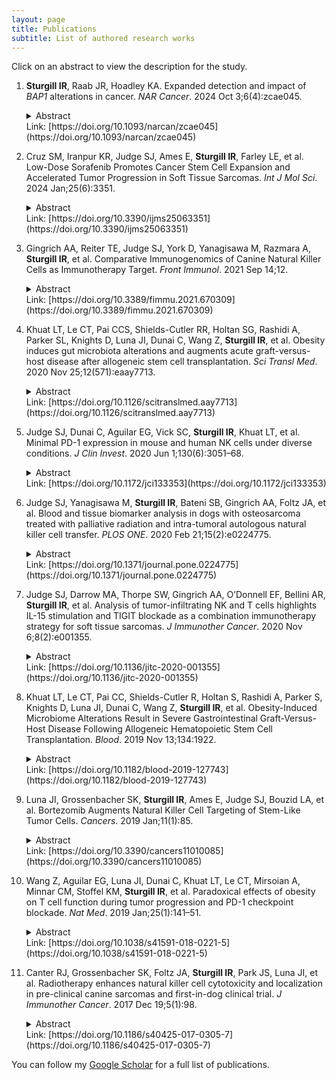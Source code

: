 ```yaml
---
layout: page
title: Publications
subtitle: List of authored research works
---
```


Click on an abstract to view the description for the study.

1.	**Sturgill IR**, Raab JR, Hoadley KA. Expanded detection and impact of _BAP1_ alterations in cancer. _NAR Cancer_. 2024 Oct 3;6(4):zcae045.
    <details>
      
      <summary>Abstract</summary>
    
      Aberrant expression of the BAP1 (BRCA associated protein 1) tumor suppressor gene is a prominent risk factor for several tumor types and is important in tumor evolution and progression. Here we performed integrated multi-omics analyses using data from The Cancer Genome Atlas for 33 cancer types and over 10,000 individuals to identify alterations leading to BAP1 disruption. We combined existing variant calls and new calls derived from a de novo local realignment pipeline across multiple independent variant callers, increasing somatic variant detection by 41% from 182 to 257, including 11 indels ≥40 bp. The expanded detection of mutations highlights the power of new tools to uncover longer indels and impactful mutations. We developed an expression-based BAP1 activity score and identified a transcriptional profile associated with BAP1 disruption in cancer. BAP1 has been proposed to play a critical role in controlling tumor plasticity and normal cell fate. Leveraging human and mouse liver datasets, BAP1 loss in normal cells resulted in lower BAP1 activity scores and lower scores were associated with a less-differentiated phenotype in embryonic cells. Together, our expanded BAP1 mutant samples revealed a transcriptional signature in cancer cells, supporting BAP1’s influences on cellular plasticity and cell identity maintenance.   
    </details>
    Link: [https://doi.org/10.1093/narcan/zcae045](https://doi.org/10.1093/narcan/zcae045)
    <br />

2.	Cruz SM, Iranpur KR, Judge SJ, Ames E, **Sturgill IR**, Farley LE, et al. Low-Dose Sorafenib Promotes Cancer Stem Cell Expansion and Accelerated Tumor Progression in Soft Tissue Sarcomas. _Int J Mol Sci_. 2024 Jan;25(6):3351. 
    <details>
      
      <summary>Abstract</summary>
    
      The cancer stem cell (CSC) hypothesis postulates that heterogeneous human cancers harbor a population of stem-like cells which are resistant to cytotoxic therapies, thus providing a reservoir of relapse following conventional therapies like chemotherapy and radiation (RT). CSCs have been observed in multiple human cancers, and their presence has been correlated with worse clinical outcomes. Here, we sought to evaluate the impact of drug dosing of the multi-tyrosine kinase inhibitor, sorafenib, on CSC and non-CSCs in soft tissue sarcoma (STS) models, hypothesizing differential effects of sorafenib based on dose and target cell population. In vitro, human cancer cell lines and primary STS from surgical specimens were exposed to escalating doses of sorafenib to determine cell viability and expression of CSC marker aldehyde dehydrogenase (ALDH). In vivo, ALDHbright CSCs were isolated, exposed to sorafenib, and xenograft growth and survival analyses were performed. We observed that sarcoma CSCs appear to paradoxically respond to the tyrosine kinase inhibitor sorafenib at low doses with increased proliferation and stem-like function of CSCs, whereas anti-viability effects dominated at higher doses. Importantly, STS patients receiving neoadjuvant sorafenib and RT on a clinical trial (NCT00864032) showed increased CSCs post therapy, and higher ALDH scores post therapy were associated with worse metastasis-free survival. These data suggest that low-dose sorafenib may promote the CSC phenotype in STS with clinically significant effects, including increased tumor growth and higher rates of metastasis formation in sarcoma patients.
    </details>
    Link: [https://doi.org/10.3390/ijms25063351](https://doi.org/10.3390/ijms25063351)
    <br />
    
3.	Gingrich AA, Reiter TE, Judge SJ, York D, Yanagisawa M, Razmara A, **Sturgill IR**, et al. Comparative Immunogenomics of Canine Natural Killer Cells as Immunotherapy Target. _Front Immunol_. 2021 Sep 14;12. 
    <details>
      
      <summary>Abstract</summary>
    
      Natural killer (NK) cells are key effectors of the innate immune system, but major differences between human and murine NK cells have impeded translation. Outbred dogs offer an important link for studies of NK biology and immunotherapy. We analyzed gene expression of putative NK populations from healthy dogs and dogs with naturally-occurring cancers examining differential gene expression across multiple conditions, including steady-state, in vitro activation with cytokines and co-culture, and in vivo activation with inhaled IL-15 in dogs receiving IL-15 immunotherapy. We also compared dog, mouse and human CD3-NKp46+ NK cells using a novel orthologous transcriptome. Distinct transcriptional profiles between NK populations exist between conditions and in vitro versus in vivo treatments. In cross-species analysis, canine NK cells were globally more similar to human NK cells than mice. These data define canine NK cell gene expression under multiple conditions and across species, filling an important gap in translational NK studies.  
    </details>
    Link: [https://doi.org/10.3389/fimmu.2021.670309](https://doi.org/10.3389/fimmu.2021.670309)
    <br />
    
4.	Khuat LT, Le CT, Pai CCS, Shields-Cutler RR, Holtan SG, Rashidi A, Parker SL, Knights D, Luna JI, Dunai C, Wang Z, **Sturgill IR**, et al. Obesity induces gut microbiota alterations and augments acute graft-versus-host disease after allogeneic stem cell transplantation. _Sci Transl Med_. 2020 Nov 25;12(571):eaay7713. 
    <details>
      
      <summary>Abstract</summary>
    
      The efficacy of allogeneic hematopoietic stem cell transplantation (allo-HSCT) is limited by acute and chronic graft-versus-host disease (GVHD). The impact of obesity on allo-HSCT outcomes is poorly understood. Here, we report that obesity had a negative and selective impact on acute gut GVHD after allo-HSCT in mice with diet-induced obesity (DIO). These animals exhibited increased gut permeability, endotoxin translocation across the gut, and radiation-induced gastrointestinal damage after allo-HSCT. After allo-HSCT, both male and female DIO mouse recipients showed increased proinflammatory cytokine production and expression of the GVHD marker ST2 (IL-33R) and MHC class II molecules; they also exhibited decreased survival associated with acute severe gut GVHD. This rapid-onset, obesity-associated gut GVHD depended on donor CD4+ T cells and occurred even with a minor MHC mismatch between donor and recipient animals. Retrospective analysis of clinical cohorts receiving allo-HSCT transplants from unrelated donors revealed that recipients with a high body mass index (BMI, >30) had reduced survival and higher serum ST2 concentrations compared with nonobese transplant recipients. Assessment of both DIO mice and allo-HSCT recipients with a high BMI revealed reduced gut microbiota diversity and decreased Clostridiaceae abundance. Prophylactic antibiotic treatment protected DIO mouse recipients from endotoxin translocation across the gut and increased inflammatory cytokine production, as well as gut pathology and mortality, but did not protect against later development of chronic skin GVHD. These results suggest that obesity-induced alterations of the gut microbiota may affect GVHD after allo-HSCT in DIO mice, which could be ameliorated by prophylactic antibiotic treatment.  
    </details>
    Link: [https://doi.org/10.1126/scitranslmed.aay7713](https://doi.org/10.1126/scitranslmed.aay7713)
    <br />
    
5.	Judge SJ, Dunai C, Aguilar EG, Vick SC, **Sturgill IR**, Khuat LT, et al. Minimal PD-1 expression in mouse and human NK cells under diverse conditions. _J Clin Invest_. 2020 Jun 1;130(6):3051–68. 
    <details>
      
      <summary>Abstract</summary>
    
      PD-1 expression is a hallmark of both early antigen-specific T cell activation and later chronic stimulation, suggesting key roles in both naive T cell priming and memory T cell responses. Although significant similarities exist between T cells and NK cells, there are critical differences in their biology and functions reflecting their respective adaptive and innate immune effector functions. Expression of PD-1 on NK cells is controversial despite rapid incorporation into clinical cancer trials. Our objective was to stringently and comprehensively assess expression of PD-1 on both mouse and human NK cells under multiple conditions and using a variety of readouts. We evaluated NK cells from primary human tumor samples, after ex vivo culturing, and from multiple mouse tumor and viral models using flow cytometry, quantitative reverse-transcriptase PCR (qRT-PCR), and RNA-Seq for PD-1 expression. We demonstrate that, under multiple conditions, human and mouse NK cells consistently lack PD-1 expression despite the marked upregulation of other activation/regulatory markers, such as TIGIT. This was in marked contrast to T cells, which were far more prominent within all tumors and expressed PD-1. These data have important implications when attempting to discern NK from T cell effects and to determine whether PD-1 targeting can be expected to have direct effects on NK cell functions.  
    </details>
    Link: [https://doi.org/10.1172/jci133353](https://doi.org/10.1172/jci133353)
    <br />
    
6.	Judge SJ, Yanagisawa M, **Sturgill IR**, Bateni SB, Gingrich AA, Foltz JA, et al. Blood and tissue biomarker analysis in dogs with osteosarcoma treated with palliative radiation and intra-tumoral autologous natural killer cell transfer. _PLOS ONE_. 2020 Feb 21;15(2):e0224775. 
    <details>
      
      <summary>Abstract</summary>
    
      We have previously reported radiation-induced sensitization of canine osteosarcoma (OSA) to natural killer (NK) therapy, including results from a first-in-dog clinical trial. Here, we report correlative analyses of blood and tissue specimens for signals of immune activation in trial subjects. Among 10 dogs treated with palliative radiotherapy (RT) and intra-tumoral adoptive NK transfer, we performed ELISA on serum cytokines, flow cytometry for immune phenotype of PBMCs, and PCR on tumor tissue for immune-related gene expression. We then queried The Cancer Genome Atlas (TCGA) to evaluate the association of cytotoxic/immune-related gene expression with human sarcoma survival. Updated survival analysis revealed five 6-month survivors, including one dog who lived 17.9 months. Using feeder line co-culture for NK expansion, we observed maximal activation of dog NK cells on day 17–19 post isolation with near 100% expression of granzyme B and NKp46 and high cytotoxic function in the injected NK product. Among dogs on trial, we observed a trend for higher baseline serum IL-6 to predict worse lung metastasis-free and overall survival (P = 0.08). PCR analysis revealed low absolute gene expression of CD3, CD8, and NKG2D in untreated OSA. Among treated dogs, there was marked heterogeneity in the expression of immune-related genes pre- and post-treatment, but increases in CD3 and CD8 gene expression were higher among dogs that lived > 6 months compared to those who did not. Analysis of the TCGA confirmed significant differences in survival among human sarcoma patients with high and low expression of genes associated with greater immune activation and cytotoxicity (CD3e, CD8a, IFN-γ, perforin, and CD122/IL-2 receptor beta). Updated results from a first-in-dog clinical trial of palliative RT and autologous NK cell immunotherapy for OSA illustrate the translational relevance of companion dogs for novel cancer therapies. Similar to human studies, analyses of immune markers from canine serum, PBMCs, and tumor tissue are feasible and provide insight into potential biomarkers of response and resistance.   
    </details>
    Link: [https://doi.org/10.1371/journal.pone.0224775](https://doi.org/10.1371/journal.pone.0224775)
    <br />
    
7.	Judge SJ, Darrow MA, Thorpe SW, Gingrich AA, O’Donnell EF, Bellini AR, **Sturgill IR**, et al. Analysis of tumor-infiltrating NK and T cells highlights IL-15 stimulation and TIGIT blockade as a combination immunotherapy strategy for soft tissue sarcomas. _J Immunother Cancer_. 2020 Nov 6;8(2):e001355. 
    <details>
      
      <summary>Abstract</summary>
    
      Purpose

      Given the unmet need for novel immunotherapy in soft tissue sarcoma (STS), we sought to characterize the phenotype and function of intratumoral natural killer (NK) and T cells to identify novel strategies to augment tumor-infiltrating lymphocyte (TIL) function.
  	
      Experimental design
      
      Using prospectively collected specimens from dogs and humans with sarcomas, archived specimens, and The Cancer Genome Atlas (TCGA) data, we evaluated blood and tumor NK and T cell phenotype and function and correlated those with outcome. We then assessed the effects of interleukin 15 (IL-15) stimulation on both NK and T cell activation and TIGIT upregulation. Finally, we evaluated cytotoxic effects of IL-15 combined with TIGIT blockade using a novel anti-TIGIT antibody.
  	
      Results
      
      TILs were strongly associated with survival outcome in both archived tissue and TCGA, but higher TIL content was also associated with higher TIGIT expression. Compared with blood, intratumoral NK and T cells showed significantly higher expression of both activation and exhaustion markers, in particular TIGIT. Ex vivo stimulation of blood and tumor NK and T cells from patients with STS with IL-15 further increased both activation and exhaustion markers, including TIGIT. Dogs with metastatic osteosarcoma receiving inhaled IL-15 also exhibited upregulation of activation markers and TIGIT. Ex vivo, combined IL-15 and TIGIT blockade using STS blood and tumor specimens significantly increased cytotoxicity against STS targets.
  	
      Conclusion
      
      Intratumoral NK and T cells are prognostic in STS, but their activation is marked by significant upregulation of TIGIT. Our data suggest that combined IL-15 and TIGIT blockade may be a promising clinical strategy in STS. 
    </details>
    Link: [https://doi.org/10.1136/jitc-2020-001355](https://doi.org/10.1136/jitc-2020-001355)
    <br />
    
8.	Khuat LT, Le CT, Pai CC, Shields-Cutler R, Holtan S, Rashidi A, Parker S, Knights D, Luna JI, Dunai C, Wang Z, **Sturgill IR**, et al. Obesity-Induced Microbiome Alterations Result in Severe Gastrointestinal Graft-Versus-Host Disease Following Allogeneic Hematopoietic Stem Cell Transplantation. _Blood_. 2019 Nov 13;134:1922. 
    <details>
      
      <summary>Abstract</summary>
    
      Allogeneic hematopoietic stem cell transplantation (allo-HSCT) remains a viable treatment option for many cancers but its clinical utility is limited due to the occurrence of graft-versus-host disease (GVHD). Understanding the impact of obesity on immune function has become increasingly important in the setting of the current obesity pandemic. We report here that obesity has a negative and selective impact on acute gut GVHD. Diet-induced obese (DIO) mice exhibited increased gut permeability, endotoxin translocation and radiation-induced gastrointestinal damage. After allo-HSCT, DIO recipients across strains and sex had markedly increased pro-inflammatory cytokines (IL-6, TNF), GVHD biomarker ST2, MHC class II expression and exhibited rapid mortality associated with severe acute gut pathology. This obesity-associated lethal acute gut GVHD was dependent on donor CD4 T cells and occurred even in minor MHC mismatch strain combination in which only a delayed skin chronic GVHD resulted in lean recipients. Pro-inflammatory cytokine blockade targeting both IL-6 and TNF ameliorated obesity-associated acute gut GVHD while maintaining graft-versus-tumor (GVT) effects. Microbiome assessment of DIO mice revealed markedly reduced microbiome diversity and decreased Clostridiaceae abundance. Additionally, DIO mice had a significant increase of GVHD-associated Akkermansia muciniphila before and after allo-HSCT compared to the controls. Extended antibiotic treatment of DIO mice protected from the endotoxin translocation, cytokine storm as well as gut GVHD pathology but did not protect later development of chronic skin GVHD. These results demonstrate that obesity alters the microbiome and imparts differential effects on GVHD following allo-HSCT with decreased survival and this inferior outcome can be pre-empted by combined pro-inflammatory cytokine blockade or antibiotic pretreatment.  
    </details>
    Link: [https://doi.org/10.1182/blood-2019-127743](https://doi.org/10.1182/blood-2019-127743)
    <br />
    
9.	Luna JI, Grossenbacher SK, **Sturgill IR**, Ames E, Judge SJ, Bouzid LA, et al. Bortezomib Augments Natural Killer Cell Targeting of Stem-Like Tumor Cells. _Cancers_. 2019 Jan;11(1):85. 
    <details>
      
      <summary>Abstract</summary>
    
      Tumor cells harboring stem-like/cancer stem cell (CSC) properties have been identified and isolated from numerous hematological and solid malignancies. These stem-like tumor cells can persist following conventional cytoreductive therapies, such as chemotherapy and radiotherapy, thereby repopulating the tumor and seeding relapse and/or metastasis. We have previously shown that natural killer (NK) cells preferentially target stem-like tumor cells via non- major histocompatibility complex (MHC) restricted mechanisms. Here, we demonstrated that the proteasome inhibitor, bortezomib, augments NK cell targeting of stem cell-like tumor cells against multiple solid human tumor-derived cancer lines and primary tissue samples. Mechanistically, this was mediated by the upregulation of cell surface NK ligands MHC class I chain-related protein A and B (MICA and MICB) on aldehyde dehydrogenases (ALDH)-positive CSCs. The increased expression of MICA and MICB on CSC targets thereby enhanced NK cell mediated killing in vitro and ex vivo from both human primary tumor and patient-derived xenograft samples. In vivo, the combination of bortezomib and allogeneic NK cell adoptive transfer in immunodeficient mice led to increased elimination of CSCs as well as tumor growth delay of orthotopic glioblastoma tumors. Taken together, our data support the combination bortezomib and NK transfer as a strategy for both CSC targeting and potentially improved outcomes in clinical cancer patients.
    </details>
    Link: [https://doi.org/10.3390/cancers11010085](https://doi.org/10.3390/cancers11010085)
    <br />
    
10.	Wang Z, Aguilar EG, Luna JI, Dunai C, Khuat LT, Le CT, Mirsoian A, Minnar CM, Stoffel KM, **Sturgill IR**, et al. Paradoxical effects of obesity on T cell function during tumor progression and PD-1 checkpoint blockade. _Nat Med_. 2019 Jan;25(1):141–51. 
    <details>
      
      <summary>Abstract</summary>
    
      The recent successes of immunotherapy have shifted the paradigm in cancer treatment, but because only a percentage of patients are responsive to immunotherapy, it is imperative to identify factors impacting outcome. Obesity is reaching pandemic proportions and is a major risk factor for certain malignancies, but the impact of obesity on immune responses, in general and in cancer immunotherapy, is poorly understood. Here, we demonstrate, across multiple species and tumor models, that obesity results in increased immune aging, tumor progression and PD-1-mediated T cell dysfunction which is driven, at least in part, by leptin. However, obesity is also associated with increased efficacy of PD-1/PD-L1 blockade in both tumor-bearing mice and clinical cancer patients. These findings advance our understanding of obesity-induced immune dysfunction and its consequences in cancer and highlight obesity as a biomarker for some cancer immunotherapies. These data indicate a paradoxical impact of obesity on cancer. There is heightened immune dysfunction and tumor progression but also greater anti-tumor efficacy and survival after checkpoint blockade which directly targets some of the pathways activated in obesity.
    </details>
    Link: [https://doi.org/10.1038/s41591-018-0221-5](https://doi.org/10.1038/s41591-018-0221-5)
    <br />
    
11.	Canter RJ, Grossenbacher SK, Foltz JA, **Sturgill IR**, Park JS, Luna JI, et al. Radiotherapy enhances natural killer cell cytotoxicity and localization in pre-clinical canine sarcomas and first-in-dog clinical trial. _J Immunother Cancer_. 2017 Dec 19;5(1):98. 
    <details>
      
      <summary>Abstract</summary>
    
      Background

      We have previously shown that radiotherapy (RT) augments natural killer (NK) functions in pre-clinical models of human and mouse cancers, including sarcomas. Since dogs are an excellent outbred model for immunotherapy studies, we sought to assess RT plus local autologous NK transfer in canine sarcomas.
   	
      Methods
      
      Dog NK cells (CD5dim, NKp46+) were isolated from PBMCs and expanded with irradiated K562-C9-mIL21 feeder cells and 100 IU/mL recombinant human IL-2. NK homing and cytotoxicity ± RT were evaluated using canine osteosarcoma tumor lines and dog patient-derived xenografts (PDX). In a first-in-dog clinical trial for spontaneous osteosarcoma, we evaluated RT and intra-tumoral autologous NK transfer.
   	
      Results
      
      After 14 days, mean NK expansion and yield were 19.0-fold (±8.6) and 258.9(±76.1) ×106 cells, respectively. Post-RT, NK cytotoxicity increased in a dose-dependent fashion in vitro reaching ~ 80% at effector:target ratios of ≥10:1 (P < 0.001). In dog PDX models, allogeneic NK cells were cytotoxic in ex vivo killing assays and produced significant PDX tumor growth delay (P < 0.01) in vivo. After focal RT and intravenous NK transfer, we also observed significantly increased NK homing to tumors in vivo. Of 10 dogs with spontaneous osteosarcoma treated with focal RT and autologous NK transfer, 5 remain metastasis-free at the 6-month primary endpoint with resolution of suspicious pulmonary nodules in one patient. We also observed increased activation of circulating NK cells after treatment and persistence of labelled NK cells in vivo.
   	
      Conclusions
      
      NK cell homing and cytotoxicity are increased following RT in canine models of sarcoma. Results from a first-in-dog clinical trial are promising, including possible abscopal effects.
    </details>
    Link: [https://doi.org/10.1186/s40425-017-0305-7](https://doi.org/10.1186/s40425-017-0305-7)
    <br />


You can follow my [Google Scholar](https://scholar.google.com/citations?hl=en&user=MSiJ16UAAAAJ) for a full list of publications.
